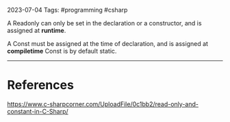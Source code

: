 2023-07-04
Tags: #programming #csharp 

A Readonly can only be set in the declaration or a constructor, and is assigned at **runtime**.

A Const must be assigned at the time of declaration, and is assigned at **compiletime**
Const is by default static.


---
# References

https://www.c-sharpcorner.com/UploadFile/0c1bb2/read-only-and-constant-in-C-Sharp/